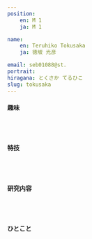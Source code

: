 ```yaml
---
position:
    en: M 1
    ja: M 1

name:
    en: Teruhiko Tokusaka
    ja: 徳坂 光彦

email: seb01088@st.
portrait: 
hiragana: とくさか てるひこ
slug: tokusaka
---
```


#### 趣味

<br><br>

#### 特技

<br><br>

#### 研究内容

<br><br>

#### ひとこと

<br><br>
